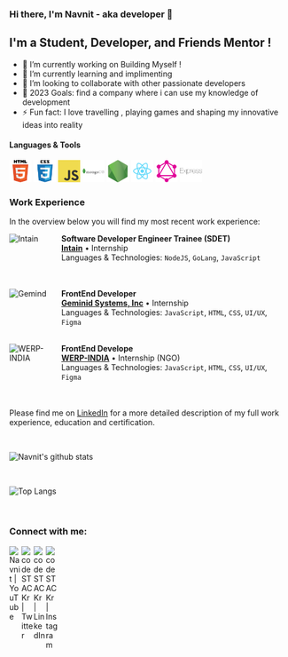 ### Hi there, I'm Navnit - aka developer 👋

## I'm a Student, Developer, and Friends Mentor !
- 🔭 I’m currently working on Building Myself !
- 🌱 I’m currently learning  and implimenting
- 👯 I’m looking to collaborate with other passionate developers
- 🥅 2023 Goals: find a company where i can use my knowledge of development
- ⚡ Fun fact: I love travelling , playing games and shaping my innovative ideas into reality

#### Languages & Tools

<code><img height="40" src="https://raw.githubusercontent.com/github/explore/80688e429a7d4ef2fca1e82350fe8e3517d3494d/topics/html/html.png"></code>
<code><img height="40" src="https://raw.githubusercontent.com/github/explore/80688e429a7d4ef2fca1e82350fe8e3517d3494d/topics/css/css.png"></code>
<code><img height="40" src="https://raw.githubusercontent.com/github/explore/80688e429a7d4ef2fca1e82350fe8e3517d3494d/topics/javascript/javascript.png"></code>
<code><img height="40" src="https://raw.githubusercontent.com/github/explore/80688e429a7d4ef2fca1e82350fe8e3517d3494d/topics/mongodb/mongodb.png"></code>
<code><img height="40" src="https://raw.githubusercontent.com/github/explore/80688e429a7d4ef2fca1e82350fe8e3517d3494d/topics/nodejs/nodejs.png"></code>
<code><img height="40" src="https://raw.githubusercontent.com/github/explore/80688e429a7d4ef2fca1e82350fe8e3517d3494d/topics/react/react.png"></code>
<code><img height="40" src="https://raw.githubusercontent.com/github/explore/5c058a388828bb5fde0bcafd4bc867b5bb3f26f3/topics/graphql/graphql.png"></code>
<code><img height="40" src="https://raw.githubusercontent.com/github/explore/80688e429a7d4ef2fca1e82350fe8e3517d3494d/topics/express/express.png"></code>

### Work Experience
In the overview below you will find my most recent work experience:

[<img align="left" height="94px" width="94px" alt="Intain" src="https://intainft.com/wp-content/uploads/2022/08/logo-1.png"/>](https://intainft.com/)

**Software Developer Engineer Trainee (SDET)** \
[**Intain**](https://intainft.com/) • Internship \
Languages & Technologies: `NodeJS`, `GoLang`, `JavaScript` \
<br/>
<br/>

[<img align="left" height="94px" width="94px" alt="Gemind" src="https://media.licdn.com/dms/image/C4E0BAQGsxiCxeHC7Hg/company-logo_200_200/0/1596733909022?e=2147483647&v=beta&t=tPf4LodCTaAArJ3oNZ7-Rgak4FpmcnWa7ceqVgo0UKs"/>](https://www.geminidsystems.com/home)

**FrontEnd Developer** \
[**Geminid Systems, Inc**](https://www.geminidsystems.com/home)  • Internship \
Languages & Technologies: `JavaScript`, `HTML`, `CSS`, `UI/UX`, `Figma` \
<br/>

[<img align="left" height="94px" width="94px" alt="WERP-INDIA" src="https://internshala.com/static/images/common/new_internshala_logo.svg"/>](https://internshala.com/internship/detail/web-development-work-from-home-internship-at-werp-india1529987859)

**FrontEnd Develope** \
[**WERP-INDIA**](https://internshala.com/internship/detail/web-development-work-from-home-internship-at-werp-india1529987859) • Internship (NGO) \
Languages & Technologies: `JavaScript`, `HTML`, `CSS`, `UI/UX`, `Figma` \
<br/>
<br/>

Please find me on [LinkedIn](https://www.linkedin.com/in/navnit0707/) for a more detailed description of my full work experience, education and certification.



<br/>

![Navnit's github stats](https://github-readme-stats.vercel.app/api?username=navnit0707&show_icons=true&theme=radical)

<br />

![Top Langs](https://github-readme-stats.vercel.app/api/top-langs/?username=navnit0707&langs_count=8&layout=compact&theme=radical)


<br />



### Connect with me:

[<img align="left" alt="Navnit | YouTube" width="22px" src="https://cdn.jsdelivr.net/npm/simple-icons@v3/icons/youtube.svg" />][youtube]
[<img align="left" alt="codeSTACKr | Twitter" width="22px" src="https://cdn.jsdelivr.net/npm/simple-icons@v3/icons/twitter.svg" />][twitter]
[<img align="left" alt="codeSTACKr | LinkedIn" width="22px" src="https://cdn.jsdelivr.net/npm/simple-icons@v3/icons/linkedin.svg" />][linkedin]
[<img align="left" alt="codeSTACKr | Instagram" width="22px" src="https://cdn.jsdelivr.net/npm/simple-icons@v3/icons/instagram.svg" />][instagram]

<br />



[twitter]: https://twitter.com/navnit0707
[youtube]: https://youtube.com/navnit
[instagram]: https://instagram.com/portrait.mobile
[linkedin]: https://www.linkedin.com/in/navnit0707
